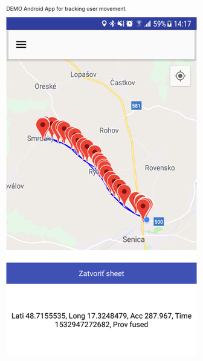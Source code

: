 DEMO Android App for tracking user movement.


![Alt text](https://github.com/eurosecom/demoad/blob/masterAS3/graphics/map_screen.png)
